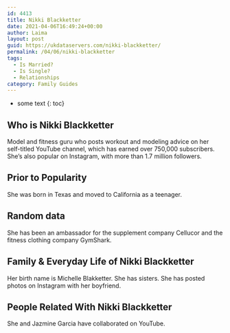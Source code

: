 ```yaml
---
id: 4413
title: Nikki Blackketter
date: 2021-04-06T16:49:24+00:00
author: Laima
layout: post
guid: https://ukdataservers.com/nikki-blackketter/
permalink: /04/06/nikki-blackketter
tags:
  - Is Married?
  - Is Single?
  - Relationships
category: Family Guides
---
```


* some text
{: toc}


## Who is Nikki Blackketter
                  
                  
                  
Model and fitness guru who posts workout and modeling advice on her self-titled YouTube channel, which has earned over 750,000 subscribers. She&#8217;s also popular on Instagram, with more than 1.7 million followers.
                  
              
            
              
            
                
                
                
## Prior to Popularity
                  
                  
                  
She was born in Texas and moved to California as a teenager.
                  
              
            
              
            
                
                
                
## Random data
                  
                  
                  
She has been an ambassador for the supplement company Cellucor and the fitness clothing company GymShark.
                  
              
            
              
            
                
                
                
## Family & Everyday Life of Nikki Blackketter
                  
                  
                  
Her birth name is Michelle Blakketter. She has sisters. She has posted photos on Instagram with her boyfriend.
                  
              
            
              
            
                
                
                
## People Related With Nikki Blackketter
                  
                  
                  
She and Jazmine Garcia have collaborated on YouTube.
                  
              
            
              
            
                
              
            
              
              
            
            
              
            
          
          
          
